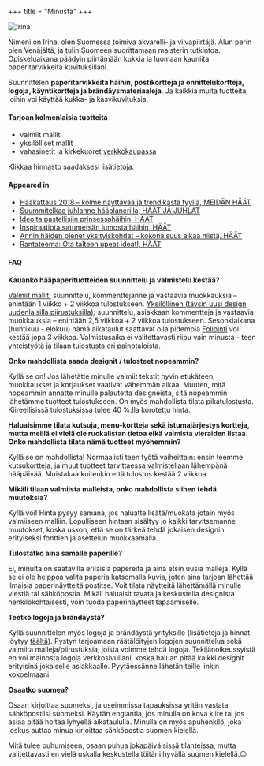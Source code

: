 +++
title = "Minusta"
+++

<div class="home-image-box">
  <img data-src="./main.jpg" alt="Irina" class="u-max-full-width lazyload" />
</div>

<p>
Nimeni on Irina, olen Suomessa toimiva akvarelli- ja viivapiirtäjä. Alun perin olen Venäjältä, ja tulin Suomeen suorittamaan maisterin tutkintoa. Opiskeluaikana päädyin piirtämään kukkia ja luomaan kauniita paperitarvikkeita kuvituksillani.
</p>

<p>
Suunnittelen <b>paperitarvikkeita häihin, postikortteja ja onnittelukortteja, logoja, käyntikortteja ja brändäysmateriaaleja</b>. Ja kaikkia muita tuotteita, joihin voi käyttää kukka- ja kasvikuvituksia.
</p>

<h4>Tarjoan kolmenlaisia tuotteita</h4>

<ul>
  <li>valmiit mallit</li>
  <li>yksilölliset mallit</li>
  <li>vahasinetit ja kirkekuoret <a href="http://shop.crocuspaperi.com/">verkkokaupassa</a></li>
</ul>

<p>
Klikkaa <a href="https://www.crocuspaperi.com/fi/calculator/">hinnasto</a> saadaksesi lisätietoja.
</p>

<h4>Appeared in</h4>
<ul>
<li><a href="https://meidanhaat.fi/ajankohtaista/haakattaus-2018-kolme-nayttavaa-ja-trendikasta-tyylia/">Hääkattaus 2018 – kolme näyttävää ja trendikästä tyyliä, MEIDÄN HÄÄT</a></li>
<li><a href="https://www.haatjajuhlat.fi/suunnitelkaa-juhlanne-haaplannerilla/">Suummitelkaa juhlanne hääplanerilla, HÄÄT JÄ JUHLAT</a></li>
<li><a href="https://www.haat.fi/artikkeli/inspiraatiota-satumetsan-lumosta-haihin">Ideoita pastellisiin prinsessahäihin, HÄÄT</a></li>
<li><a href="https://www.haat.fi/artikkeli/ideoita-pastellisiin-prinsessahaihin">Inspiraatiota satumetsän lumosta häihin, HÄÄT</a></li>
<li><a href="https://www.haat.fi/artikkeli/annin-haiden-pienet-yksityiskohdat-kokonaisuus-alkaa-niista">Annin häiden pienet yksityiskohdat – kokonaisuus alkaa niistä, HÄÄT</a></li>
<li><a href="https://www.haat.fi/artikkeli/rantateema-ota-talteen-upeat-ideat">Rantateema: Ota talteen upeat ideat!, HÄÄT</a></li>
</ul>

<h4>FAQ</h4>

<p><b>Kauanko hääpaperituotteiden suunnittelu ja valmistelu kestää?</b></p>
<p><u>Valmiit mallit:</u> suunnittelu, kommenttejanne ja vastaavia muokkauksia – enintään 1 viikko + 2 viikkoa tulostukseen.
  <u>Yksilöllinen (täysin uusi design uudenlaisilla piirustuksilla):</u> suunnittelu, asiakkaan kommentteja ja vastaavia muokkauksia – enintään 2,5 viikkoa + 2 viikkoa tulostukseen.
  Sesonkiaikana (huhtikuu - elokuu) nämä aikataulut saattavat olla pidempiä <u>Foliointi</u> voi kestää jopa 3 viikkoa.
  Valmistusaika ei valitettavasti riipu vain minusta - teen yhteistyötä ja tilaan tulostusta eri painotaloista.
</p>

<p><b>Onko mahdollista saada designit / tulosteet nopeammin?</b></p>
<p>Kyllä se on! Jos lähetätte minulle valmiit tekstit hyvin etukäteen, muokkaukset ja korjaukset vaativat vähemmän aikaa.
  Muuten, mitä nopeammin annatte minulle palautetta designeista, sitä nopeammin lähetämme tuotteet tulostukseen.
  On myös mahdollista tilata pikatulostusta. Kiireellisissä tulostuksissa tulee 40 %:lla korotettu hinta.
</p>

<p><b>Haluaisimme tilata kutsuja, menu-kortteja sekä istumajärjestys kortteja, mutta meillä ei vielä ole ruokalistan tietoa eikä valmista vieraiden listaa. Onko mahdollista tilata nämä tuotteet myöhemmin?</b></p>
<p>Kyllä se on mahdollista! Normaalisti teen työtä vaiheittain: ensin teemme kutsukortteja,
  ja muut tuotteet tarvittaessa valmistellaan lähempänä hääpäivää. Muistakaa kuitenkin että tulostus kestää 2 viikkoa.
</p>

<p><b>Mikäli tilaan valmiista malleista, onko mahdollista siihen tehdä muutoksia?</b></p>
<p>Kyllä voi! Hinta pysyy samana, jos haluatte lisätä/muokata jotain myös valmiiseen malliin.
Lopulliseen hintaan sisältyy jo kaikki tarvitsemanne muutokset, koska uskon, että se on tärkeä tehdä jokaisen designin
erityiseksi fonttien ja asettelun muokkaamalla.
</p>

<p><b>Tulostatko aina samalle paperille?</b></p>
<p>Ei, minulta on saatavilla erilaisia papereita ja aina etsin uusia malleja. Kyllä se ei ole helppoa valita paperia
  katsomalla kuvia, joten aina tarjoan lähettää ilmaisia paperinäytteitä postitse. Voit tilata näytteitä lähettämällä
  minulle viestiä tai sähköpostia. Mikäli haluaisit tavata ja keskustella designista henkilökohtaisesti, voin tuoda
  paperinäytteet tapaamiselle.
</p>

<p><b>Teetkö logoja ja brändäystä?</b></p>
<p>Kyllä suunnittelen myös logoja ja brändäystä yrityksille (lisätietoja ja hinnat löytyy <a href="https://www.dropbox.com/s/x3uqqhlgtime6cl/logo_pricing_hinnasto.pdf?dl=0">täältä</a>).
  Pystyn tarjoamaan räätälöityjen logojen suunnittelua sekä valmiita malleja/piirustuksia, joista voimme tehdä logoja.
  Tekijänoikeussyistä en voi mainosta logoja verkkosivullani, koska haluan pitää kaikki designit erityisinä jokaiselle
  asiakkaalle. Pyytäessänne lähetän teille linkin kokoelmaani.
</p>

<p><b>Osaatko suomea?</b></p>
<p>Osaan kirjoittaa suomeksi, ja useimmissa tapauksissa yritän vastata sähköpostiisi suomeksi. Käytän englantia, jos minulla on kova kiire tai jos asiaa pitää hoitaa lyhyellä aikataululla. Minulla on myös apuhenkilö, joka joskus auttaa minua kirjoittaa sähköpostia suomen kielellä.
</p>
<p>Mitä tulee puhumiseen, osaan puhua jokapäiväisissä tilanteissa, mutta valitettavasti en vielä uskalla keskustella töitäni hyvällä suomen kielellä.😉 
</p>
